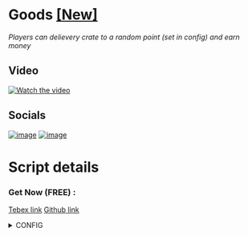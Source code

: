 # Goods [[New]]()
_Players can delievery crate to a random point (set in config) and earn money_

## Video
[![Watch the video]()](https://youtu.be/KbqL8gSKPWQ)

## Socials
[![image](https://img.shields.io/badge/YouTube-FF0000?style=for-the-badge&logo=youtube&logoColor=white)](https://www.youtube.com/@fmscripts)
[![image](https://img.shields.io/badge/GitHub-100000?style=for-the-badge&logo=github&logoColor=white)](https://github.com/FMscripts1)

# Script details
### Get Now (**FREE**) :
[Tebex link](https://fmscripts.tebex.io/)
[Github link](https://github.com/FMscripts1/goods)

<details>
<summary>CONFIG</summary>
Code:

    config = {}

    config.jobTime = 5 -- minute
    config.ui = {}
    config.ui.title = "Crates List"
    config.ui.items =
    {
    -- {title = // title in the UI //, img = // image in the UI ( images/... ) //, crateToGiveInGame = {Model = // model of crate //, reward = // QBCore money //, price = // QBCore money //}}
    -- view " https://gta-objects.xyz/objects " to download image
    {title = "crate n°1", img = "crate1.jpg", textReward = "Reward: ", textPrice = "Price: ", crateToGiveInGame = {model = "prop_drop_armscrate_01b", reward = 1500, price = 500}}, -- prop_drop_armscrate_01b
    {title = "crate n°2", img = "crate2.jpg", textReward = "Reward: ", textPrice = "Price: ", crateToGiveInGame = {model = "gr_prop_gr_bulletscrate_01a", reward = 500, price = 500}}, -- gr_prop_gr_bulletscrate_01a  1689716886
    {title = "crate n°3", img = "crate3.jpg", textReward = "Reward: ", textPrice = "Price: ", crateToGiveInGame = {model = "prop_drop_armscrate_01b", reward = 500, price = 500}}, -- prop_drop_armscrate_01b  1877891248
    {title = "crate n°4", img = "crate4.jpg", textReward = "Reward: ", textPrice = "Price: ", crateToGiveInGame = {model = "sm_prop_smug_rsply_crate02a", reward = 500, price = 500}}, -- sm_prop_smug_rsply_crate02a  1340115820
    {title = "crate n°5", img = "crate5.jpg", textReward = "Reward: ", textPrice = "Price: ", crateToGiveInGame = {model = "xm_prop_smug_crate_s_medical", reward = 500, price = 500}},  -- xm_prop_smug_crate_s_medical  -1122773000
    }
    config.ui.buyCrate = {}
    config.ui.buyCrate.MenuRentingCarText = "renting a car ?"
    config.ui.buyCrate.MenuRentingCarButtonAndRadioText = {labelRadio = {"yes", "no"}, submit = "Purchase"}
    config.interactKey = 51 --E

    config.ped = {}
    config.ped.model = "a_m_m_paparazzi_01"
    config.ped.coords = vector4(-1013.72, -489.07, 36.05, 120.0)

    config.blip = {}
    config.blip.coords = vector4(-1013.72, -489.07, 36.05, 120.0)
    config.blip.scale = 0.8
    config.blip.sprite = 85
    config.blip.color = 2
    config.blip.text = "~b~Job: ~w~Delivery"

    config.vehicle = {}
    config.vehicle.spawnCoords = vector4(-1050.97, -503.69, 36.04, 24.98)
    config.vehicle.plate = "MARCHAND"
    config.vehicle.list =
    {
    -- WARNING for collision of crate and vehicle
    {model = "mule2", price = 100, door = {0,5}--[[ door(s) to open ]]},
    {model = "benson", price = 200, door = {0,5}},

    }
    config.vehicle.control =
    {
    -- for the choice of vehicule
    forRight = 15, -- SCROLLWHEEL UP
    forLeft = 14, -- SCROLLWHEEL DOWN
    forDone = 22 -- spacebar
    }

    config.deliveryPoint = {}
    config.deliveryPoint.coords =
    {
    vector3(964.17, -1856.9, 31.2),
    vector3(-1556.66, 230.01, 59.51),
    vector3(-975.18, -2544.79, 13.98),
    }
    config.deliveryPoint.areaDistance = 7
    config.deliveryPoint.blip = {}
    config.deliveryPoint.blip.scale = 0.8
    config.deliveryPoint.blip.sprite = 85
    config.deliveryPoint.blip.color = 1
    config.deliveryPoint.blip.text = "~r~DELIVERY POINT"

    config.text = {}
    config.text.qbTargetPed = "do the job"
    config.text.qbTargetPedIcons = "fa-solid fa-truck"
    config.text.qbTargetCrate = "Take"
    config.text.qbTargetCrateIcons = "fa-solid fa-truck-fast"
    config.text.crateBuying = "You buying a crate"
    config.text.crateCantBuy = "You don't have enough money"
    config.text.vehicleChoiceTextBefore = "Price: "
    config.text.vehicleChoiceTextAfter = " $"
    config.text.vehicleBuying = "You buying a vehicle"
    config.text.vehicleCantBuying = "You don't have enough money"
    config.text.qbNotifyCrateHelp = "Put this crate into the vehicle"
    config.text.qbDrawTextCrateKeyIndicator = "Press [E] to set down the crate"
    config.text.qbDrawTextVehicleHelp = "Press [E] to open/close vehicle door"
    config.text.qbNotifyOnDeliveryPointsError = "Bring crate AND vehicle !"
    config.text.qbNotifyOnDeliveryPointsSucess = "Good job"

</details>
